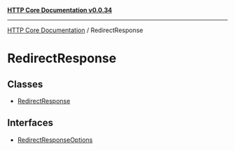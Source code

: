 [**HTTP Core Documentation v0.0.34**](../README.md)

***

[HTTP Core Documentation](../modules.md) / RedirectResponse

# RedirectResponse

## Classes

- [RedirectResponse](classes/RedirectResponse.md)

## Interfaces

- [RedirectResponseOptions](interfaces/RedirectResponseOptions.md)
